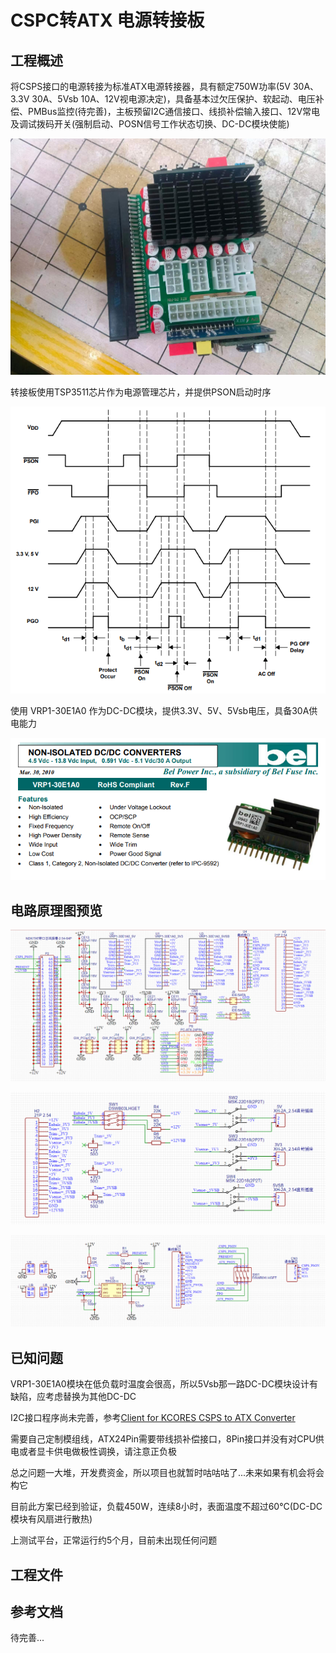 # CSPC转ATX 电源转接板

## 工程概述

将CSPS接口的电源转接为标准ATX电源转接器，具有额定750W功率(5V 30A、3.3V 30A、5Vsb 10A、12V视电源决定)，具备基本过欠压保护、软起动、电压补偿、PMBus监控(待完善)，主板预留I2C通信接口、线损补偿输入接口、12V常电及调试拨码开关(强制启动、POSN信号工作状态切换、DC-DC模块使能)

![image (3)](CSPS%20To%20AXT%20Power/image/image(3).jpg)

转接板使用TSP3511芯片作为电源管理芯片，并提供PSON启动时序

![image (3)](CSPS%20To%20AXT%20Power/image/Seq.png)

使用 VRP1-30E1A0 作为DC-DC模块，提供3.3V、5V、5Vsb电压，具备30A供电能力

![image (3)](CSPS%20To%20AXT%20Power/image/30E.png)

## 电路原理图预览

![image (3)](CSPS%20To%20AXT%20Power/image/Main.png)

![image (3)](CSPS%20To%20AXT%20Power/image/Mode.png)

![image (3)](CSPS%20To%20AXT%20Power/image/TPS3511.png)

## 已知问题

VRP1-30E1A0模块在低负载时温度会很高，所以5Vsb那一路DC-DC模块设计有缺陷，应考虑替换为其他DC-DC

I2C接口程序尚未完善，参考[Client for KCORES CSPS to ATX Converter](https://github.com/KCORES/kcores-link) 

需要自己定制模组线，ATX24Pin需要带线损补偿接口，8Pin接口并没有对CPU供电或者显卡供电做极性调换，请注意正负极

总之问题一大堆，开发费资金，所以项目也就暂时咕咕咕了...未来如果有机会将会构它

目前此方案已经到验证，负载450W，连续8小时，表面温度不超过60°C(DC-DC模块有风扇进行散热)

上测试平台，正常运行约5个月，目前未出现任何问题

## 工程文件

## 参考文档
待完善...
